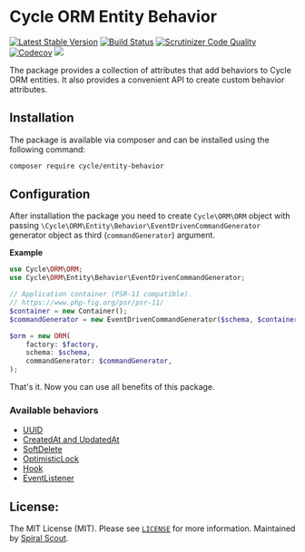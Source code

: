 # Cycle ORM Entity Behavior
[![Latest Stable Version](https://poser.pugx.org/cycle/entity-behavior/version)](https://packagist.org/packages/cycle/entity-behavior)
[![Build Status](https://github.com/cycle/entity-behavior/workflows/build/badge.svg)](https://github.com/cycle/entity-behavior/actions)
[![Scrutinizer Code Quality](https://scrutinizer-ci.com/g/cycle/entity-behavior/badges/quality-score.png?b=1.x)](https://scrutinizer-ci.com/g/cycle/entity-behavior/?branch=1.x)
[![Codecov](https://codecov.io/gh/cycle/entity-behavior/graph/badge.svg)](https://codecov.io/gh/cycle/entity-behavior)
<a href="https://discord.gg/TFeEmCs"><img src="https://img.shields.io/badge/discord-chat-magenta.svg"></a>

The package provides a collection of attributes that add behaviors to Cycle ORM entities. It also provides a convenient
API to create custom behavior attributes.

## Installation

The package is available via composer and can be installed using the following command:

```bash
composer require cycle/entity-behavior
```

## Configuration

After installation the package you need to create `Cycle\ORM\ORM` object with
passing `\Cycle\ORM\Entity\Behavior\EventDrivenCommandGenerator` generator object as third (`commandGenerator`)
argument.

**Example**

```php
use Cycle\ORM\ORM;
use Cycle\ORM\Entity\Behavior\EventDrivenCommandGenerator;

// Application container (PSR-11 compatible).
// https://www.php-fig.org/psr/psr-11/
$container = new Container();
$commandGenerator = new EventDrivenCommandGenerator($schema, $container);

$orm = new ORM(
    factory: $factory,
    schema: $schema,
    commandGenerator: $commandGenerator,
);
```

That's it. Now you can use all benefits of this package.

### Available behaviors

- [UUID](https://cycle-orm.dev/docs/entity-behaviors-uuid)
- [CreatedAt and UpdatedAt](https://cycle-orm.dev/docs/entity-behaviors-timestamps)
- [SoftDelete](https://cycle-orm.dev/docs/entity-behaviors-soft-delete)
- [OptimisticLock](https://cycle-orm.dev/docs/entity-behaviors-optimistic-lock)
- [Hook](https://cycle-orm.dev/docs/entity-behaviors-hooks)
- [EventListener](https://cycle-orm.dev/docs/entity-behaviors-event-listener)

## License:

The MIT License (MIT). Please see [`LICENSE`](./LICENSE) for more information. Maintained
by [Spiral Scout](https://spiralscout.com).

